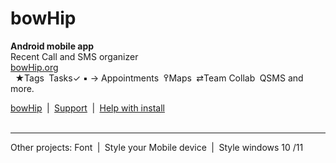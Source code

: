 # bowHip
<b>Android mobile app</b><br>
Recent Call and SMS organizer<br>
<a href="https://bowhip.org">bowHip.org</a><br>  
★Tags  Tasks✓ ▪ →  Appointments  ߉Maps  ⇄Team Collab  QSMS and more.

<a target="_blank" href="https://bowhip.org">bowHip</a>  |  <a target="_blank" href="https://bowhip.blogspot.com/2022/02/bowhip-phone-call-sms-organizer-mobile.html">Support</a>  |  <a target="_blank" href="https://bowhip.org/Help-installing-apk-to-mobile-device.html">Help with install</a><br><br>
<hr />
Other projects: Font  |  Style your Mobile device  |  Style windows 10 /11

